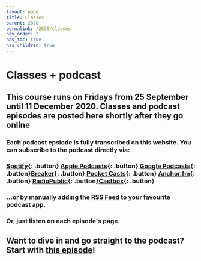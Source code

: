 ```yaml
---
layout: page
title: Classes
parent: 2020
permalink: /2020/classes
nav_order: 2
has_toc: true
has_children: true
---
```


# Classes + podcast

## This course runs on Fridays from 25 September until 11 December 2020. Classes and podcast episodes are posted here shortly after they go online

### Each podcast epsiode is fully transcribed on this website. You can subscribe to the podcast directly via:

### [Spotify](https://open.spotify.com/show/3sYD3KyPJXnIHUY2m2uFcy){: .button} [Apple Podcasts](https://podcasts.apple.com/nl/podcast/scripted-design/id1533696064?l=en){: .button} [Google Podcasts](https://www.google.com/podcasts?feed=aHR0cHM6Ly9hbmNob3IuZm0vcy8zN2QzMjZjNC9wb2RjYXN0L3Jzcw==){: .button}[Breaker](https://breaker.audio/scripted-design){: .button} [Pocket Casts](https://pca.st/h40ivs5f){: .button} [Anchor.fm](https://anchor.fm/scripteddesign){: .button} [RadioPublic](https://radiopublic.com/scripted-design-WaxpdP){: .button}[Castbox](https://castbox.fm/channel/Scripted-Design-id3371338){: .button}

### ...or by manually adding the [RSS Feed](https://anchor.fm/s/37d326c4/podcast/rss) to your favourite podcast app.

### Or, just listen on each episode's page.

## Want to dive in and go straight to the podcast? Start with [this episode](/2020/classes/w00e00)!
